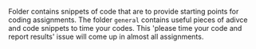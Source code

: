 
Folder contains snippets of code that are to provide starting points for coding assignments.
The folder `general` contains useful pieces of adivce and code snippets to time your codes. This 'please time your code and report results' issue will come up in almost all assignments.
